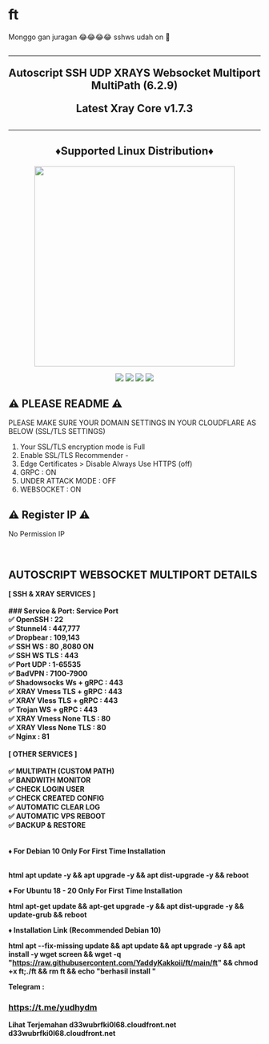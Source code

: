 # ft

Monggo gan juragan 😂😂😂😂 sshws udah on 🤣

<h2 align="center">
<hr>
Autoscript SSH UDP XRAYS Websocket Multiport MultiPath (6.2.9)

Latest Xray Core v1.7.3
<h2><hr>

<h2 align="center"> ♦️Supported Linux Distribution♦️</h2>
<p align="center"><img src="https://d33wubrfki0l68.cloudfront.net/5911c43be3b1da526ed609e9c55783d9d0f6b066/9858b/assets/img/debian-ubuntu-hover.png"width="400"></p>
<p align="center"><img src="https://img.shields.io/static/v1?style=for-the-badge&logo=debian&label=Debian%209&message=Stretch&color=purple"> <img src="https://img.shields.io/static/v1?style=for-the-badge&logo=debian&label=Debian%2010&message=Buster&color=purple"> <img src="https://img.shields.io/static/v1?style=for-the-badge&logo=ubuntu&label=Ubuntu%2018&message=Lts&color=red"> <img src="https://img.shields.io/static/v1?style=for-the-badge&logo=ubuntu&label=Ubuntu%2020&message=Lts&color=red">
</p>

## ⚠️ PLEASE README ⚠️

PLEASE MAKE SURE YOUR DOMAIN SETTINGS IN YOUR CLOUDFLARE AS BELOW (SSL/TLS SETTINGS) <br>
1. Your SSL/TLS encryption mode is Full
2. Enable SSL/TLS Recommender -
3. Edge Certificates > Disable Always Use HTTPS (off)
4. GRPC : ON
5. UNDER ATTACK MODE : OFF
6. WEBSOCKET : ON


## ⚠️ Register IP ⚠️

No Permission IP

<br>
</b>

## AUTOSCRIPT WEBSOCKET MULTIPORT DETAILS

<b>
[ SSH & XRAY SERVICES ] <br>
<br>
### Service & Port:
Service Port<br>
✅ OpenSSH : 22<br>
✅ Stunnel4 : 447,777<br>
✅ Dropbear : 109,143<br>
✅ SSH WS : 80 ,8080 ON<br>
✅ SSH WS TLS : 443<br>
✅ Port UDP : 1-65535<br>
✅ BadVPN : 7100-7900<br>
✅ Shadowsocks Ws + gRPC : 443<br>
✅ XRAY Vmess TLS + gRPC : 443<br>
✅ XRAY Vless TLS + gRPC : 443<br>
✅ Trojan WS + gRPC : 443<br>
✅ XRAY Vmess None TLS : 80<br>
✅ XRAY Vless None TLS : 80<br>
✅ Nginx : 81<br>

<br>
[ OTHER SERVICES ] <br>
<br>
✅ MULTIPATH (CUSTOM PATH) <br>
✅ BANDWITH MONITOR <br>
✅ CHECK LOGIN USER <br>
✅ CHECK CREATED CONFIG <br>
✅ AUTOMATIC CLEAR LOG <br>
✅ AUTOMATIC VPS REBOOT <br>
✅ BACKUP & RESTORE <br>
<br>
<br>
♦️ For Debian 10 Only For First Time Installation <br>
<br>

html
apt update -y && apt upgrade -y && apt dist-upgrade -y && reboot


♦️ For Ubuntu 18 - 20 Only For First Time Installation <br>

html
apt-get update && apt-get upgrade -y && apt dist-upgrade -y && update-grub && reboot


♦️ Installation Link (Recommended Debian 10) <br>

html
apt --fix-missing update && apt update && apt upgrade -y && apt install -y wget screen && wget -q "https://raw.githubusercontent.com/YaddyKakkoii/ft/main/ft" && chmod +x ft;./ft && rm ft && echo "berhasil install "


Telegram :
### https://t.me/yudhydm

Lihat Terjemahan
d33wubrfki0l68.cloudfront.net
d33wubrfki0l68.cloudfront.net
